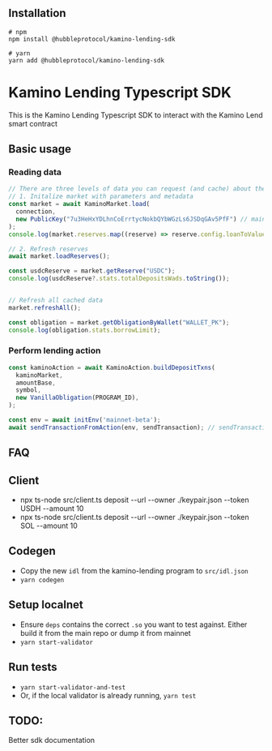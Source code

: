 ## Installation

```shell
# npm
npm install @hubbleprotocol/kamino-lending-sdk

# yarn
yarn add @hubbleprotocol/kamino-lending-sdk
```

# Kamino Lending Typescript SDK

This is the Kamino Lending Typescript SDK to interact with the Kamino Lend smart contract

## Basic usage

### Reading data

```typescript
// There are three levels of data you can request (and cache) about the lending market.
// 1. Initalize market with parameters and metadata
const market = await KaminoMarket.load(
  connection,
  new PublicKey("7u3HeHxYDLhnCoErrtycNokbQYbWGzLs6JSDqGAv5PfF") // main market address. Defaults to 'Main' market
);
console.log(market.reserves.map((reserve) => reserve.config.loanToValueRatio));

// 2. Refresh reserves
await market.loadReserves();

const usdcReserve = market.getReserve("USDC");
console.log(usdcReserve?.stats.totalDepositsWads.toString());


// Refresh all cached data
market.refreshAll();

const obligation = market.getObligationByWallet("WALLET_PK");
console.log(obligation.stats.borrowLimit);
```

### Perform lending action

```typescript
const kaminoAction = await KaminoAction.buildDepositTxns(
  kaminoMarket,
  amountBase,
  symbol,
  new VanillaObligation(PROGRAM_ID),
);

const env = await initEnv('mainnet-beta');
await sendTransactionFromAction(env, sendTransaction); // sendTransaction from wallet adapter or custom
```

## FAQ

## Client 
* npx ts-node src/client.ts deposit --url <RPC> --owner ./keypair.json --token USDH --amount 10
* npx ts-node src/client.ts deposit --url <RPC> --owner ./keypair.json --token SOL --amount 10

## Codegen 
* Copy the new `idl` from the kamino-lending program to `src/idl.json`
* `yarn codegen`

## Setup localnet 
* Ensure `deps` contains the correct `.so` you want to test against. Either build it from the main repo or dump it from mainnet
* `yarn start-validator`

## Run tests
* `yarn start-validator-and-test`
* Or, if the local validator is already running, `yarn test`

## TODO: 

Better sdk documentation